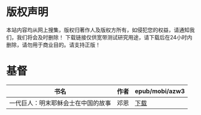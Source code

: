 # 版权声明

本站内容均从网上搜集，版权归著作人及版权方所有，如侵犯您的权益，请通知我们，我们将会及时删除！ 下载链接仅供宽带测试研究用途，请下载后在24小时内删除，请勿用于商业目的。请支持正版！

# 基督

| 书名 | 作者 | epub/mobi/azw3 |
| --- | --- | --- |
| 一代巨人：明末耶稣会士在中国的故事 | 邓恩 | [下载](https://url89.ctfile.com/f/31084289-1357030192-3cc9c1?p=8866) |
